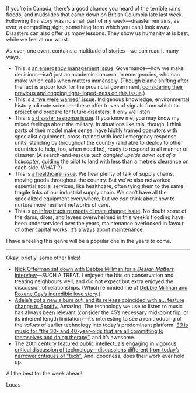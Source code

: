 If you’re in Canada, there’s a good chance you heard of the terrible rains, floods, and mudslides that came down on British Columbia late last week. Following this story was no small part of my week—disaster remains, as ever, a compelling sight, something from which you can’t look away. Disasters can also offer us many lessons. They show us humanity at is best, while we feel at our worst.

As ever, one event contains a multitude of stories—we can read it many ways.

- This is [an emergency management issue](https://www.cbc.ca/news/canada/british-columbia/bc-flooding-analysis-farnworth-local-1.6250193). Governance—how we make decisions—isn’t just an academic concern. In emergencies, who can make which calls when matters immensely. (Though blame shifting after the fact is a poor look for the provincial government, [considering their previous and ongoing tight-lipped-ness on this issue](https://twitter.com/ty_olsen/status/1462209356888346630).)
- This is [a “we were warned” issue](https://thetyee.ca/News/2021/11/20/Expert-Warnings-Flood-Go-Back-20-Years/). Indigenous knowledge, environmental history, climate science—these offer troves of signals from which to project and prepare for future disasters. If only we listen.
- This is [a disaster response issue](https://www.theglobeandmail.com/canada/british-columbia/article-three-helicopters-311-stranded-people-26-dogs-and-one-cat-how/). If you know me, you may know my mixed feelings about the military. In situations like this, though, I think parts of their model make sense: have highly trained operators with specialist equipment, cross-trained with local emergency response units, standing by throughout the country (and able to deploy to other countries to help, too, when need be), ready to respond to all manner of disaster. (A search-and-rescue tech _dangled upside down out of a helicopter_, guiding the pilot to land with less than a metre’s clearance on each side. WHAT!?)
- This is [a healthcare issue](https://thetyee.ca/News/2021/11/19/Flood-Cuts-Off-Patients-Cancer-Treatment-Dialysis-Care/). We hear plenty of talk of supply chains, moving goods  throughout the country. But we’ve also networked essential social services, like healthcare, often tying them to the same fragile links of our industrial supply chain. We can’t have all the specialized equipment everywhere, but we _can_ think about how to nurture more resilient networks of care.
- This is [an infrastructure meets climate change issue](https://www.theglobeandmail.com/canada/article-climate-change-will-push-canadas-dams-to-their-limits-but-due-to/). No doubt some of the dams, dikes, and levees overwhelmed in this week’s flooding have been underserviced over the years, maintenance overlooked in favour of other capital works. [It’s always about maintenance.](https://lucascherkewski.com/hit-and-miss/157-maintenance-care-attention/)

I have a feeling this genre will be a popular one in the years to come.

***

Okay, briefly, some other links!

- [Nick Offerman sat down with Debbie Millman for a _Design Matters_ interview](https://www.designmattersmedia.com/podcast/2021/Nick-Offerman)—SUCH A TREAT. I enjoyed the bits on conservation and treating neighbours well, and did not expect but extra enjoyed the discussion of relationships. (Which reminded me of [Debbie Millman and Roxane Gay’s incredible love story](https://brenebrown.com/podcast/brene-with-roxane-gay-and-debbie-millman-on-love-life-and-the-pursuit-of-creative-space/).)
- [Adele’s got a new album out, and its release coincided with a… feature change to Spotify.](https://www.bbc.com/news/entertainment-arts-59365019) Amazing. The technology we use to listen to music has always been relevant (consider the 45’s necessary mid-point flip, or its inherent length limitation)—it’s interesting to see a reintroducing of the _values_ of earlier technology into today’s predominant platform. [_30_ is music for “the 30- and 40-year-olds that are all committing to themselves and doing therapy”](https://www.buzzfeednews.com/article/michaelblackmon/adele-album-30-review), and it’s awesome.
- [The 20th century featured public intellectuals engaging in vigorous critical discussion of technology—discussions different from today’s narrower critiques of “tech”.](https://librarianshipwreck.wordpress.com/2021/11/18/against-technological-inevitability-on-20th-century-critics-of-technology/) And, goodness, does their work ever hold up.

All the best for the week ahead!

Lucas